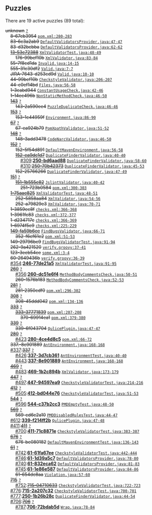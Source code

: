 ## Puzzles

There are 19 active puzzles (89 total):


<del>unknown</del> [`?`](../master/?)<br/>
&nbsp;&nbsp;&nbsp;&nbsp;<del>8-67eb3954</del> [`pom.xml:280-283`](../master/pom.xml#L280-L283)<br/>
&nbsp;&nbsp;&nbsp;&nbsp;<del>83-6c3a2ab9</del> [`DefaultValidatorsProvider.java:47-47`](../master/src/main/java/com/qulice/maven/DefaultValidatorsProvider.java#L47-L47)<br/>
&nbsp;&nbsp;&nbsp;&nbsp;<del>83-d32bcbba</del> [`DefaultValidatorsProvider.java:62-62`](../master/src/main/java/com/qulice/maven/DefaultValidatorsProvider.java#L62-L62)<br/>
&nbsp;&nbsp;&nbsp;&nbsp;[<del>13-53c72388</del>](https://github.com/tpc2/qulice/issues/176) [`XmlValidatorTest.java:48-49`](../master/qulice-xml/src/test/java/com/qulice/xml/XmlValidatorTest.java#L48-L49)<br/>
&nbsp;&nbsp;&nbsp;&nbsp;&nbsp;&nbsp;&nbsp;&nbsp;<del>176-99bef10b</del> [`XmlValidator.java:83-84`](../master/qulice-xml/src/main/java/com/qulice/xml/XmlValidator.java#L83-L84)<br/>
&nbsp;&nbsp;&nbsp;&nbsp;<del>55-7f8cd1da</del> [`Invalid.java:14-15`](../master/qulice-checkstyle/src/test/resources/com/qulice/checkstyle/ChecksTest/PuzzleFormatCheck/Invalid.java#L14-L15)<br/>
&nbsp;&nbsp;&nbsp;&nbsp;<del>555-31c30df2</del> [`Valid.java:7-7`](../master/qulice-checkstyle/src/test/resources/com/qulice/checkstyle/ChecksTest/PuzzleFormatCheck/Valid.java#L7-L7)<br/>
&nbsp;&nbsp;&nbsp;&nbsp;<del>JIRA-7643-d253cd9d</del> [`Valid.java:10-10`](../master/qulice-checkstyle/src/test/resources/com/qulice/checkstyle/ChecksTest/PuzzleFormatCheck/Valid.java#L10-L10)<br/>
&nbsp;&nbsp;&nbsp;&nbsp;<del>44-99bef10b</del> [`CheckstyleValidator.java:206-207`](../master/qulice-checkstyle/src/main/java/com/qulice/checkstyle/CheckstyleValidator.java#L206-L207)<br/>
&nbsp;&nbsp;&nbsp;&nbsp;<del>44-c0ef14bd</del> [`Files.java:56-58`](../master/qulice-pmd/src/main/java/com/qulice/pmd/Files.java#L56-L58)<br/>
&nbsp;&nbsp;&nbsp;&nbsp;<del>1-3eabd944</del> [`ConstantUsageCheck.java:42-46`](../master/qulice-checkstyle/src/main/java/com/qulice/checkstyle/ConstantUsageCheck.java#L42-L46)<br/>
&nbsp;&nbsp;&nbsp;&nbsp;<del>1-14ec496b</del> [`NonStaticMethodCheck.java:46-50`](../master/qulice-checkstyle/src/main/java/com/qulice/checkstyle/NonStaticMethodCheck.java#L46-L50)<br/>
&nbsp;&nbsp;&nbsp;&nbsp;[<del>143</del>](https://github.com/tpc2/qulice/issues/143) [`?`](../master/?)<br/>
&nbsp;&nbsp;&nbsp;&nbsp;&nbsp;&nbsp;&nbsp;&nbsp;<del>143-2a590ee4</del> [`PuzzleDuplicateCheck.java:46-46`](../master/qulice-checkstyle/src/main/java/com/qulice/checkstyle/PuzzleDuplicateCheck.java#L46-L46)<br/>
&nbsp;&nbsp;&nbsp;&nbsp;[<del>153</del>](https://github.com/tpc2/qulice/issues/153) [`?`](../master/?)<br/>
&nbsp;&nbsp;&nbsp;&nbsp;&nbsp;&nbsp;&nbsp;&nbsp;<del>153-1c44959f</del> [`Environment.java:86-90`](../master/qulice-spi/src/main/java/com/qulice/spi/Environment.java#L86-L90)<br/>
&nbsp;&nbsp;&nbsp;&nbsp;[<del>67</del>](https://github.com/tpc2/qulice/issues/67) [`?`](../master/?)<br/>
&nbsp;&nbsp;&nbsp;&nbsp;&nbsp;&nbsp;&nbsp;&nbsp;<del>67-ea924b79</del> [`PomXpathValidator.java:51-52`](../master/qulice-maven-plugin/src/main/java/com/qulice/maven/PomXpathValidator.java#L51-L52)<br/>
&nbsp;&nbsp;&nbsp;&nbsp;[<del>148</del>](https://github.com/tpc2/qulice/issues/148) [`?`](../master/?)<br/>
&nbsp;&nbsp;&nbsp;&nbsp;&nbsp;&nbsp;&nbsp;&nbsp;<del>148-3add3478</del> [`CodeNarcValidator.java:46-50`](../master/qulice-codenarc/src/main/java/com/qulice/codenarc/CodeNarcValidator.java#L46-L50)<br/>
&nbsp;&nbsp;&nbsp;&nbsp;[<del>152</del>](https://github.com/tpc2/qulice/issues/152) [`?`](../master/?)<br/>
&nbsp;&nbsp;&nbsp;&nbsp;&nbsp;&nbsp;&nbsp;&nbsp;<del>152-5f54d891</del> [`DefaultMavenEnvironment.java:56-58`](../master/qulice-maven-plugin/src/main/java/com/qulice/maven/DefaultMavenEnvironment.java#L56-L58)<br/>
&nbsp;&nbsp;&nbsp;&nbsp;&nbsp;&nbsp;&nbsp;&nbsp;[<del>152-ea9dc1d7</del>](https://github.com/teamed/qulice/issues/250) [`DuplicateFinderValidator.java:40-40`](../master/qulice-maven-plugin/src/main/java/com/qulice/maven/DuplicateFinderValidator.java#L40-L40)<br/>
&nbsp;&nbsp;&nbsp;&nbsp;&nbsp;&nbsp;&nbsp;&nbsp;&nbsp;&nbsp;&nbsp;&nbsp;[#309](https://github.com/teamed/qulice/issues/309):[**250-bd6aad88**](https://github.com/teamed/qulice/issues/309) [`DuplicateFinderValidator.java:58-60`](../master/qulice-maven-plugin/src/main/java/com/qulice/maven/DuplicateFinderValidator.java#L58-L60)<br/>
&nbsp;&nbsp;&nbsp;&nbsp;&nbsp;&nbsp;&nbsp;&nbsp;&nbsp;&nbsp;&nbsp;&nbsp;[#310](https://github.com/teamed/qulice/issues/310):[<del>250-70b42373</del>](https://github.com/teamed/qulice/issues/310) [`DuplicateFinderValidator.java:45-53`](../master/qulice-maven-plugin/src/main/java/com/qulice/maven/DuplicateFinderValidator.java#L45-L53)<br/>
&nbsp;&nbsp;&nbsp;&nbsp;&nbsp;&nbsp;&nbsp;&nbsp;<del>152-25766266</del> [`DuplicateFinderValidator.java:47-49`](../master/qulice-maven-plugin/src/main/java/com/qulice/maven/DuplicateFinderValidator.java#L47-L49)<br/>
&nbsp;&nbsp;&nbsp;&nbsp;[<del>151</del>](https://github.com/tpc2/qulice/issues/151) [`?`](../master/?)<br/>
&nbsp;&nbsp;&nbsp;&nbsp;&nbsp;&nbsp;&nbsp;&nbsp;[<del>151-1b555c82</del>](https://github.com/teamed/qulice/issues/251) [`JslintValidator.java:40-42`](../master/qulice-maven-plugin/src/main/java/com/qulice/maven/JslintValidator.java#L40-L42)<br/>
&nbsp;&nbsp;&nbsp;&nbsp;&nbsp;&nbsp;&nbsp;&nbsp;&nbsp;&nbsp;&nbsp;&nbsp;<del>251-723b0584</del> [`pom.xml:300-303`](../master/qulice-maven-plugin/pom.xml#L300-L303)<br/>
&nbsp;&nbsp;&nbsp;&nbsp;[<del>1-75aae825</del>](https://github.com/teamed/qulice/issues/252) [`XmlValidatorTest.java:48-51`](../master/qulice-xml/src/test/java/com/qulice/xml/XmlValidatorTest.java#L48-L51)<br/>
&nbsp;&nbsp;&nbsp;&nbsp;&nbsp;&nbsp;&nbsp;&nbsp;<del>252-5858aa84</del> [`XmlValidator.java:54-56`](../master/qulice-xml/src/main/java/com/qulice/xml/XmlValidator.java#L54-L56)<br/>
&nbsp;&nbsp;&nbsp;&nbsp;&nbsp;&nbsp;&nbsp;&nbsp;<del>252-a79829e3</del> [`XmlValidator.java:70-71`](../master/qulice-xml/src/main/java/com/qulice/xml/XmlValidator.java#L70-L71)<br/>
&nbsp;&nbsp;&nbsp;&nbsp;<del>1-3859ec8f</del> [`checks.xml:366-368`](../master/qulice-checkstyle/src/main/resources/com/qulice/checkstyle/checks.xml#L366-L368)<br/>
&nbsp;&nbsp;&nbsp;&nbsp;<del>1-3961fc83</del> [`checks.xml:372-377`](../master/qulice-checkstyle/src/main/resources/com/qulice/checkstyle/checks.xml#L372-L377)<br/>
&nbsp;&nbsp;&nbsp;&nbsp;<del>1-d234717c</del> [`checks.xml:366-369`](../master/qulice-checkstyle/src/main/resources/com/qulice/checkstyle/checks.xml#L366-L369)<br/>
&nbsp;&nbsp;&nbsp;&nbsp;<del>1-6974f5e9</del> [`checks.xml:225-229`](../master/qulice-checkstyle/src/main/resources/com/qulice/checkstyle/checks.xml#L225-L229)<br/>
&nbsp;&nbsp;&nbsp;&nbsp;[<del>149-fa59b6ee</del>](https://github.com/teamed/qulice/issues/352) [`FindBugsValidator.java:66-71`](../master/qulice-findbugs/src/main/java/com/qulice/findbugs/FindBugsValidator.java#L66-L71)<br/>
&nbsp;&nbsp;&nbsp;&nbsp;&nbsp;&nbsp;&nbsp;&nbsp;<del>352-f6cf61e2</del> [`pom.xml:51-53`](../master/qulice-maven-plugin/src/it/findbugs-exclude/pom.xml#L51-L53)<br/>
&nbsp;&nbsp;&nbsp;&nbsp;<del>149-29796bc9</del> [`FindBugsValidatorTest.java:91-94`](../master/qulice-findbugs/src/test/java/com/qulice/findbugs/FindBugsValidatorTest.java#L91-L94)<br/>
&nbsp;&nbsp;&nbsp;&nbsp;<del>262-9a421520</del> [`verify.groovy:37-41`](../master/qulice-maven-plugin/src/it/checkstyle-exceptions/verify.groovy#L37-L41)<br/>
&nbsp;&nbsp;&nbsp;&nbsp;<del>123-3eeb54ce</del> [`some.xml:3-4`](../master/qulice-maven-plugin/src/it/checkstyle-violations/src/main/resources/some.xml#L3-L4)<br/>
&nbsp;&nbsp;&nbsp;&nbsp;<del>60-2649436b</del> [`verify.groovy:36-39`](../master/qulice-maven-plugin/src/it/findbugs-violations/verify.groovy#L36-L39)<br/>
&nbsp;&nbsp;&nbsp;&nbsp;[#354](https://github.com/teamed/qulice/issues/354):[**246-77de21a5**](https://github.com/teamed/qulice/issues/354) [`XmlValidatorTest.java:91-95`](../master/qulice-xml/src/test/java/com/qulice/xml/XmlValidatorTest.java#L91-L95)<br/>
&nbsp;&nbsp;&nbsp;&nbsp;[<del>260</del>](https://github.com/teamed/qulice/issues/260) [`?`](../master/?)<br/>
&nbsp;&nbsp;&nbsp;&nbsp;&nbsp;&nbsp;&nbsp;&nbsp;[#356](https://github.com/teamed/qulice/issues/356):[**260-dc51e6f4**](https://github.com/teamed/qulice/issues/356) [`MethodBodyCommentsCheck.java:50-51`](../master/qulice-checkstyle/src/main/java/com/qulice/checkstyle/MethodBodyCommentsCheck.java#L50-L51)<br/>
&nbsp;&nbsp;&nbsp;&nbsp;&nbsp;&nbsp;&nbsp;&nbsp;<del>260-1576b183</del> [`MethodBodyCommentsCheck.java:52-53`](../master/qulice-checkstyle/src/main/java/com/qulice/checkstyle/MethodBodyCommentsCheck.java#L52-L53)<br/>
&nbsp;&nbsp;&nbsp;&nbsp;[<del>281</del>](https://github.com/teamed/qulice/issues/281) [`?`](../master/?)<br/>
&nbsp;&nbsp;&nbsp;&nbsp;&nbsp;&nbsp;&nbsp;&nbsp;<del>281-2350cdf0</del> [`pom.xml:296-302`](../master/qulice-maven-plugin/pom.xml#L296-L302)<br/>
&nbsp;&nbsp;&nbsp;&nbsp;[<del>308</del>](https://github.com/teamed/qulice/issues/308) [`?`](../master/?)<br/>
&nbsp;&nbsp;&nbsp;&nbsp;&nbsp;&nbsp;&nbsp;&nbsp;<del>308-45ddd042</del> [`pom.xml:134-136`](../master/pom.xml#L134-L136)<br/>
&nbsp;&nbsp;&nbsp;&nbsp;[<del>333</del>](https://github.com/teamed/qulice/issues/333) [`?`](../master/?)<br/>
&nbsp;&nbsp;&nbsp;&nbsp;&nbsp;&nbsp;&nbsp;&nbsp;[<del>333-37771839</del>](https://github.com/teamed/qulice/issues/370) [`pom.xml:207-208`](../master/qulice-findbugs/pom.xml#L207-L208)<br/>
&nbsp;&nbsp;&nbsp;&nbsp;&nbsp;&nbsp;&nbsp;&nbsp;&nbsp;&nbsp;&nbsp;&nbsp;<del>370-69914ea1</del> [`pom.xml:379-380`](../master/qulice-maven-plugin/pom.xml#L379-L380)<br/>
&nbsp;&nbsp;&nbsp;&nbsp;[<del>339</del>](https://github.com/teamed/qulice/issues/339) [`?`](../master/?)<br/>
&nbsp;&nbsp;&nbsp;&nbsp;&nbsp;&nbsp;&nbsp;&nbsp;<del>339-6f043704</del> [`QulicePlugin.java:47-47`](../master/qulice-gradle-plugin/src/main/java/com/qulice/gradle/QulicePlugin.java#L47-L47)<br/>
&nbsp;&nbsp;&nbsp;&nbsp;[<del>280</del>](https://github.com/teamed/qulice/issues/280) [`?`](../master/?)<br/>
&nbsp;&nbsp;&nbsp;&nbsp;&nbsp;&nbsp;&nbsp;&nbsp;[#423](https://github.com/teamed/qulice/issues/423):[**280-4ce4d8c5**](https://github.com/teamed/qulice/issues/423) [`pom.xml:66-72`](../master/qulice-xml/pom.xml#L66-L72)<br/>
&nbsp;&nbsp;&nbsp;&nbsp;<del>337.-8e901889</del> [`AntEnvironment.java:168-168`](../master/qulice-ant/src/main/java/com/qulice/ant/AntEnvironment.java#L168-L168)<br/>
&nbsp;&nbsp;&nbsp;&nbsp;[#337](https://github.com/teamed/qulice/issues/337):[<del>337</del>](https://github.com/teamed/qulice/issues/337) [`?`](../master/?)<br/>
&nbsp;&nbsp;&nbsp;&nbsp;&nbsp;&nbsp;&nbsp;&nbsp;[#426](https://github.com/teamed/qulice/issues/426):[**337-3d7cb361**](https://github.com/teamed/qulice/issues/426) [`AntEnvironmentTest.java:40-40`](../master/qulice-ant/src/test/java/com/qulice/ant/AntEnvironmentTest.java#L40-L40)<br/>
&nbsp;&nbsp;&nbsp;&nbsp;&nbsp;&nbsp;&nbsp;&nbsp;[#443](https://github.com/teamed/qulice/issues/443):[**337-8e901889**](https://github.com/teamed/qulice/issues/443) [`AntEnvironment.java:168-168`](../master/qulice-ant/src/main/java/com/qulice/ant/AntEnvironment.java#L168-L168)<br/>
&nbsp;&nbsp;&nbsp;&nbsp;[<del>469</del>](https://github.com/teamed/qulice/issues/469) [`?`](../master/?)<br/>
&nbsp;&nbsp;&nbsp;&nbsp;&nbsp;&nbsp;&nbsp;&nbsp;[#483](https://github.com/teamed/qulice/issues/483):[**469-1b2c894b**](https://github.com/teamed/qulice/issues/483) [`XmlValidator.java:173-179`](../master/qulice-xml/src/main/java/com/qulice/xml/XmlValidator.java#L173-L179)<br/>
&nbsp;&nbsp;&nbsp;&nbsp;[<del>447</del>](https://github.com/teamed/qulice/issues/447) [`?`](../master/?)<br/>
&nbsp;&nbsp;&nbsp;&nbsp;&nbsp;&nbsp;&nbsp;&nbsp;[#497](https://github.com/teamed/qulice/issues/497):[**447-94597ea9**](https://github.com/teamed/qulice/issues/497) [`CheckstyleValidatorTest.java:214-216`](../master/qulice-checkstyle/src/test/java/com/qulice/checkstyle/CheckstyleValidatorTest.java#L214-L216)<br/>
&nbsp;&nbsp;&nbsp;&nbsp;[<del>412</del>](https://github.com/teamed/qulice/issues/412) [`?`](../master/?)<br/>
&nbsp;&nbsp;&nbsp;&nbsp;&nbsp;&nbsp;&nbsp;&nbsp;[#505](https://github.com/teamed/qulice/issues/505):[**412-bd044e76**](https://github.com/teamed/qulice/issues/505) [`CheckstyleValidatorTest.java:51-53`](../master/qulice-checkstyle/src/test/java/com/qulice/checkstyle/CheckstyleValidatorTest.java#L51-L53)<br/>
&nbsp;&nbsp;&nbsp;&nbsp;[<del>544</del>](https://github.com/teamed/qulice/issues/544) [`?`](../master/?)<br/>
&nbsp;&nbsp;&nbsp;&nbsp;&nbsp;&nbsp;&nbsp;&nbsp;[#596](https://github.com/teamed/qulice/issues/596):[**544-c37b2cc3**](https://github.com/teamed/qulice/issues/596) [`PMDEmptyTest.java:48-50`](../master/qulice-pmd/src/test/java/com/qulice/pmd/PMDEmptyTest.java#L48-L50)<br/>
&nbsp;&nbsp;&nbsp;&nbsp;[<del>569</del>](https://github.com/teamed/qulice/issues/569) [`?`](../master/?)<br/>
&nbsp;&nbsp;&nbsp;&nbsp;&nbsp;&nbsp;&nbsp;&nbsp;<del>569-cd6c2a10</del> [`PMDDisabledRulesTest.java:44-47`](../master/qulice-pmd/src/test/java/com/qulice/pmd/PMDDisabledRulesTest.java#L44-L47)<br/>
&nbsp;&nbsp;&nbsp;&nbsp;[#612](https://github.com/teamed/qulice/issues/612):[**339-f214ff2b**](https://github.com/teamed/qulice/issues/612) [`QulicePlugin.java:47-48`](../master/qulice-gradle-plugin/src/main/java/com/qulice/gradle/QulicePlugin.java#L47-L48)<br/>
&nbsp;&nbsp;&nbsp;&nbsp;[#411](https://github.com/teamed/qulice/issues/411):[<del>411</del>](https://github.com/teamed/qulice/issues/411) [`?`](../master/?)<br/>
&nbsp;&nbsp;&nbsp;&nbsp;&nbsp;&nbsp;&nbsp;&nbsp;[#700](https://github.com/teamed/qulice/issues/700):[**411-71c8871e**](https://github.com/teamed/qulice/issues/700) [`CheckstyleValidatorTest.java:383-387`](../master/qulice-checkstyle/src/test/java/com/qulice/checkstyle/CheckstyleValidatorTest.java#L383-L387)<br/>
&nbsp;&nbsp;&nbsp;&nbsp;[<del>676</del>](https://github.com/teamed/qulice/issues/676) [`?`](../master/?)<br/>
&nbsp;&nbsp;&nbsp;&nbsp;&nbsp;&nbsp;&nbsp;&nbsp;<del>676-be080182</del> [`DefaultMavenEnvironmentTest.java:136-143`](../master/qulice-maven-plugin/src/test/java/com/qulice/maven/DefaultMavenEnvironmentTest.java#L136-L143)<br/>
&nbsp;&nbsp;&nbsp;&nbsp;[<del>61</del>](https://github.com/teamed/qulice/issues/61) [`?`](../master/?)<br/>
&nbsp;&nbsp;&nbsp;&nbsp;&nbsp;&nbsp;&nbsp;&nbsp;[#742](https://github.com/teamed/qulice/issues/742):[**61-61fa67ee**](https://github.com/teamed/qulice/issues/742) [`CheckstyleValidatorTest.java:442-444`](../master/qulice-checkstyle/src/test/java/com/qulice/checkstyle/CheckstyleValidatorTest.java#L442-L444)<br/>
&nbsp;&nbsp;&nbsp;&nbsp;&nbsp;&nbsp;&nbsp;&nbsp;[#746](https://github.com/teamed/qulice/issues/746):[**61-1d39a5c7**](https://github.com/teamed/qulice/issues/746) [`DefaultValidatorsProvider.java:78-80`](../master/qulice-maven-plugin/src/main/java/com/qulice/maven/DefaultValidatorsProvider.java#L78-L80)<br/>
&nbsp;&nbsp;&nbsp;&nbsp;&nbsp;&nbsp;&nbsp;&nbsp;[#740](https://github.com/teamed/qulice/issues/740):[**61-832eca62**](https://github.com/teamed/qulice/issues/740) [`DefaultValidatorsProvider.java:81-83`](../master/qulice-maven-plugin/src/main/java/com/qulice/maven/DefaultValidatorsProvider.java#L81-L83)<br/>
&nbsp;&nbsp;&nbsp;&nbsp;&nbsp;&nbsp;&nbsp;&nbsp;[#745](https://github.com/teamed/qulice/issues/745):[**61-1e86e587**](https://github.com/teamed/qulice/issues/745) [`DefaultValidatorsProvider.java:84-86`](../master/qulice-maven-plugin/src/main/java/com/qulice/maven/DefaultValidatorsProvider.java#L84-L86)<br/>
&nbsp;&nbsp;&nbsp;&nbsp;&nbsp;&nbsp;&nbsp;&nbsp;<del>61-654de8aa</del> [`Violation.java:57-60`](../master/qulice-spi/src/main/java/com/qulice/spi/Violation.java#L57-L60)<br/>
&nbsp;&nbsp;&nbsp;&nbsp;[<del>715</del>](https://github.com/teamed/qulice/issues/715) [`?`](../master/?)<br/>
&nbsp;&nbsp;&nbsp;&nbsp;&nbsp;&nbsp;&nbsp;&nbsp;[#752](https://github.com/teamed/qulice/issues/752):[<del>715-04710633</del>](https://github.com/teamed/qulice/issues/752) [`CheckstyleValidatorTest.java:722-723`](../master/qulice-checkstyle/src/test/java/com/qulice/checkstyle/CheckstyleValidatorTest.java#L722-L723)<br/>
&nbsp;&nbsp;&nbsp;&nbsp;[#776](https://github.com/teamed/qulice/issues/776):[**715-2a207c32**](https://github.com/teamed/qulice/issues/776) [`CheckstyleValidatorTest.java:700-701`](../master/qulice-checkstyle/src/test/java/com/qulice/checkstyle/CheckstyleValidatorTest.java#L700-L701)<br/>
&nbsp;&nbsp;&nbsp;&nbsp;[#777](https://github.com/teamed/qulice/issues/777):[**250-1b26b28c**](https://github.com/teamed/qulice/issues/777) [`DuplicateFinderValidator.java:44-54`](../master/qulice-maven-plugin/src/main/java/com/qulice/maven/DuplicateFinderValidator.java#L44-L54)<br/>
&nbsp;&nbsp;&nbsp;&nbsp;[#706](https://github.com/teamed/qulice/issues/706):[<del>706</del>](https://github.com/teamed/qulice/issues/706) [`?`](../master/?)<br/>
&nbsp;&nbsp;&nbsp;&nbsp;&nbsp;&nbsp;&nbsp;&nbsp;[#787](https://github.com/teamed/qulice/issues/787):[**706-72bdab5d**](https://github.com/teamed/qulice/issues/787) [`Wrap.java:78-84`](../master/qulice-findbugs/src/main/java/com/qulice/findbugs/Wrap.java#L78-L84)<br/>